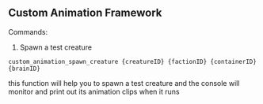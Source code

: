 Custom Animation Framework
---

Commands: 

1. Spawn a test creature
```
custom_animation_spawn_creature {creatureID} {factionID} {containerID} {brainID}
```
this function will help you to spawn a test creature and the console will monitor and print out its animation clips when it runs